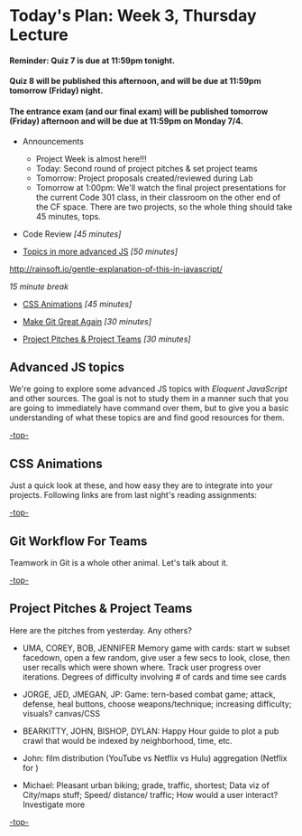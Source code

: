 <a id="top"></a>
# Today's Plan: Week 3, Thursday Lecture

#### Reminder: Quiz 7 is due at 11:59pm tonight.

#### Quiz 8 will be published this afternoon, and will be due at 11:59pm tomorrow (Friday) night.

#### The entrance exam (and our final exam) will be published tomorrow (Friday) afternoon and will be due at 11:59pm on Monday 7/4.

- Announcements
  - Project Week is almost here!!!
  - Today: Second round of project pitches & set project teams
  - Tomorrow: Project proposals created/reviewed during Lab
  - Tomorrow at 1:00pm: We'll watch the final project presentations for the current Code 301 class, in their classroom on the other end of the CF space. There are two projects, so the whole thing should take 45 minutes, tops.

- Code Review *[45 minutes]*

- [Topics in more advanced JS](#js) *[50 minutes]*

http://rainsoft.io/gentle-explanation-of-this-in-javascript/

*15 minute break*

- [CSS Animations](#css) *[45 minutes]*

- [Make Git Great Again](#git) *[30 minutes]*

- [Project Pitches & Project Teams](#pitches) *[30 minutes]*

<a id="js"></a>
## Advanced JS topics

We're going to explore some advanced JS topics with *Eloquent JavaScript* and other sources. The goal is not to study them in a manner such that you are going to immediately have command over them, but to give you a basic understanding of what these topics are and find good resources for them.

[-top-](#top)

<a id="css"></a>
## CSS Animations

Just a quick look at these, and how easy they are to integrate into your projects. Following links are from last night's reading assignments:



[-top-](#top)

<a id="git"></a>
## Git Workflow For Teams

Teamwork in Git is a whole other animal. Let's talk about it.



[-top-](#top)

<a id="pitches"></a>
## Project Pitches & Project Teams

Here are the pitches from yesterday. Any others?

- UMA, COREY, BOB, JENNIFER Memory game with cards: start w subset facedown, open a few random, give user a few secs to look, close, then user recalls which were shown where. Track user progress over iterations. Degrees of difficulty involving # of cards and time see cards

- JORGE, JED, JMEGAN, JP: Game: tern-based combat game; attack, defense, heal buttons, choose weapons/technique; increasing difficulty; visuals? canvas/CSS

- BEARKITTY, JOHN, BISHOP, DYLAN: Happy Hour guide to plot a pub crawl that would be indexed by neighborhood, time, etc.

- John: film distribution (YouTube vs Netflix vs Hulu) aggregation (Netflix for )

- Michael: Pleasant urban biking; grade, traffic, shortest; Data viz of City/maps stuff; Speed/ distance/ traffic; How would a user interact? Investigate more


[-top-](#top)
